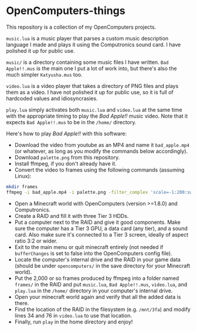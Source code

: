 # OpenComputers-things

This repository is a collection of my OpenComputers projects.

`music.lua` is a music player that parses a custom music description language I made and plays it using the Computronics sound card. I have polished it up for public use.

`music/` is a directory containing some music files I have written. `Bad Apple!!.mus` is the main one I put a lot of work into, but there's also the much simpler `Katyusha.mus` too.

`video.lua` is a video player that takes a directory of PNG files and plays them as a video. I have not polished it up for public use, so it is full of hardcoded values and idiosyncrasies.

`play.lua` simply activates both `music.lua` and `video.lua` at the same time with the appropriate timing to play the *Bad Apple!!* music video. Note that it expects `Bad Apple!!.mus` to be in the `/home/` directory.

Here's how to play *Bad Apple!!* with this software:

- Download the video from youtube as an MP4 and name it `bad_apple.mp4` (or whatever, as long as you modify the commands below accordingly).
- Download `palette.png` from this repository.
- Install ffmpeg, if you don't already have it.
- Convert the video to frames using the following commands (assuming Linux):
```bash
mkdir frames
ffmpeg -i bad_apple.mp4 -i palette.png -filter_complex 'scale=-1:200:sws_flags=neighbor,setsar=1[a],[a][1]paletteuse' -r 10 frames/out_%04d.png
```
- Open a Minecraft world with OpenComputers (version >=1.8.0) and Computronics.
- Create a RAID and fill it with three Tier 3 HDDs.
- Put a computer next to the RAID and give it good components. Make sure the computer has a Tier 3 GPU, a data card (any tier), and a sound card. Also make sure it's connected to a Tier 3 screen, ideally of aspect ratio 3:2 or wider.
- Exit to the main menu or quit minecraft entirely (not needed if `bufferChanges` is set to false into the OpenComputers config file).
- Locate the computer's internal drive and the RAID in your game data (should be under `opencomputers/` in the save directory for your Minecraft world).
- Put the 2,000 or so frames produced by ffmpeg into a folder named `frames/` in the RAID and put `music.lua`, `Bad Apple!!.mus`, `video.lua`, and `play.lua` in the `/home/` directory in your computer's internal drive.
- Open your minecraft world again and verify that all the added data is there.
- Find the location of the RAID in the filesystem (e.g. `/mnt/3fa`) and modify lines 34 and 76 in `video.lua` to use that location.
- Finally, run `play` in the home directory and enjoy!

